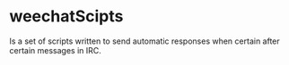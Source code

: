 # weechatScipts
Is a set of scripts written to send automatic responses when certain after certain messages in IRC. 
